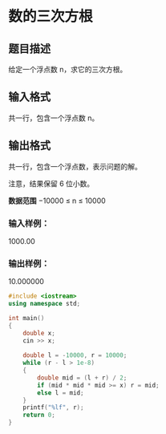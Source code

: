 # 数的三次方根
## 题目描述
给定一个浮点数 n，求它的三次方根。

## 输入格式
共一行，包含一个浮点数 n。

## 输出格式
共一行，包含一个浮点数，表示问题的解。

注意，结果保留 6 位小数。

**数据范围**
−10000 ≤ n ≤ 10000
### 输入样例：
1000.00
### 输出样例：
10.000000

```c++
#include <iostream>
using namespace std;

int main()
{
    double x;
    cin >> x;
    
    double l = -10000, r = 10000;
    while (r - l > 1e-8)
    {
        double mid = (l + r) / 2;
        if (mid * mid * mid >= x) r = mid;
        else l = mid;
    }
    printf("%lf", r);
    return 0;
}
```
